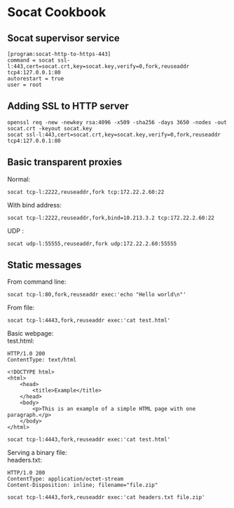 # Socat Cookbook
## Socat supervisor service
```
[program:socat-http-to-https-443]
command = socat ssl-l:443,cert=socat.crt,key=socat.key,verify=0,fork,reuseaddr tcp4:127.0.0.1:80
autorestart = true
user = root
```
## Adding SSL to HTTP server
```
openssl req -new -newkey rsa:4096 -x509 -sha256 -days 3650 -nodes -out socat.crt -keyout socat.key
socat ssl-l:443,cert=socat.crt,key=socat.key,verify=0,fork,reuseaddr tcp4:127.0.0.1:80
```  

## Basic transparent proxies
Normal:  
```
socat tcp-l:2222,reuseaddr,fork tcp:172.22.2.60:22
```  
With bind address:  
```
socat tcp-l:2222,reuseaddr,fork,bind=10.213.3.2 tcp:172.22.2.60:22
```
UDP :  
```
socat udp-l:55555,reuseaddr,fork udp:172.22.2.60:55555
``` 
## Static messages
From command line:  
```
socat tcp-l:80,fork,reuseaddr exec:'echo "Hello world\n"'
```  
From file:  
```
socat tcp-l:4443,fork,reuseaddr exec:'cat test.html'
```  
Basic webpage:  
test.html: 
```
HTTP/1.0 200
ContentType: text/html

<!DOCTYPE html>
<html>
    <head>
        <title>Example</title>
    </head>
    <body>
        <p>This is an example of a simple HTML page with one paragraph.</p>
    </body>
</html>
```  
```
socat tcp-l:4443,fork,reuseaddr exec:'cat test.html'
```
Serving a binary file:  
headers.txt:  
```
HTTP/1.0 200
ContentType: application/octet-stream
Content-Disposition: inline; filename="file.zip"
```  
```
socat tcp-l:4443,fork,reuseaddr exec:'cat headers.txt file.zip'
```  

